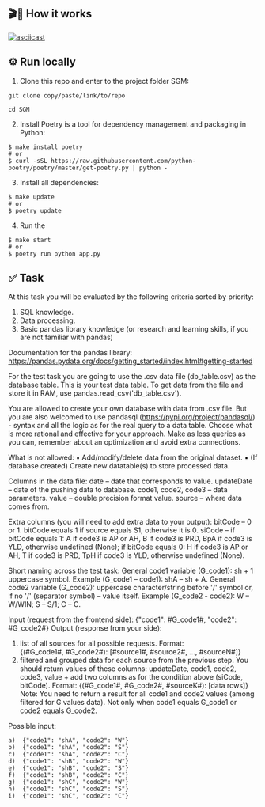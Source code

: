 ## 🎬👀 How it works

[![asciicast](https://asciinema.org/a/PI9szZPfwWPmxphMmtI9TnUrt.svg)](https://asciinema.org/a/PI9szZPfwWPmxphMmtI9TnUrt)

## ⚙️ Run locally

1. Clone this repo and enter to the project folder SGM:
```
git clone copy/paste/link/to/repo

cd SGM
```

2. Install Poetry is a tool for dependency management and packaging in Python:
```
$ make install poetry
# or
$ curl -sSL https://raw.githubusercontent.com/python-poetry/poetry/master/get-poetry.py | python -
```
3. Install all dependencies:
```
$ make update
# or
$ poetry update
```
4. Run the 
```
$ make start
# or
$ poetry run python app.py
```

## ✅ Task

At this task you will be evaluated by the following criteria sorted by priority: 
1. SQL knowledge. 
2. Data processing. 
3. Basic pandas library knowledge (or research and learning skills, if you are not familiar with pandas) 
 
Documentation for the pandas library: 
https://pandas.pydata.org/docs/getting_started/index.html#getting-started 
 
For the test task you are going to use the .csv data file (db_table.csv) as the database table. This is your 
test data table. 
To get data from the file and store it in RAM, use pandas.read_csv('db_table.csv'). 
 
You are allowed to create your own database with data from .csv file. But you are also welcomed to use 
pandasql (https://pypi.org/project/pandasql/) - syntax and all the logic as for the real query to a data 
table. Choose what is more rational and effective for your approach. 
Make as less queries as you can, remember about an optimization and avoid extra connections. 
 
What is not allowed: 
▪  Add/modify/delete data from the original dataset. 
▪  (If database created) Create new datatable(s) to store processed data. 
 
Columns in the data file: 
date – date that corresponds to value. 
updateDate – date of the pushing data to database. 
code1, code2, code3 – data parameters. 
value – double precision format value. 
source – where data comes from. 
 
Extra columns (you will need to add extra data to your output): 
bitCode – 0 or 1. bitCode equals 1 if source equals S1, otherwise it is 0. 
siCode – if bitCode equals 1: A if code3 is AP or AH, B if code3 is PRD, BpA if code3 is YLD, otherwise 
undefined (None); if bitCode equals 0: H if code3 is AP or AH, T if code3 is PRD, TpH if code3 is YLD, 
otherwise undefined (None). 
 
Short naming across the test task: 
General code1 variable (G_code1): sh + 1 uppercase symbol. Example (G_code1 – code1): shA – sh + A. 
General code2 variable (G_code2): uppercase character/string before '/' symbol or, if no '/' (separator 
symbol) – value itself. Example (G_code2 - code2): W – W/WIN; S – S/1; C – C. 
 
Input (request from the frontend side): {"code1": #G_code1#, "code2": #G_code2#} 
Output (response from your side):  
1.  list of all sources for all possible requests. Format:  
{(#G_code1#, #G_code2#): [#source1#, #source2#, ..., #sourceN#]}  
2.  filtered and grouped data for each source from the previous step. You should return values of 
these columns: updateDate, code1, code2, code3, value + add two columns as for the condition 
above (siCode, bitCode). Format: 
 {(#G_code1#, #G_code2#, #sourceK#): [data rows]}  
Note: 
You need to return a result for all code1 and code2 values (among filtered for G values data). Not only 
when code1 equals G_code1 or code2 equals G_code2. 
 
Possible input: 
```
a)  {"code1": "shA", "code2": "W"} 
b)  {"code1": "shA", "code2": "S"} 
c)  {"code1": "shA", "code2": "C"} 
d)  {"code1": "shB", "code2": "W"} 
e)  {"code1": "shB", "code2": "S"} 
f)  {"code1": "shB", "code2": "C"} 
g)  {"code1": "shC", "code2": "W"} 
h)  {"code1": "shC", "code2": "S"} 
i)  {"code1": "shC", "code2": "C"} 
```
